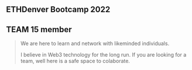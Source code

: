  ## ETHDenver Bootcamp 2022


## TEAM 15 member 

> We are here to learn and network with likeminded individuals.
>
> I believe in Web3 technology for the long run. If you are looking for a team, well here is a safe space to colaborate.
  


